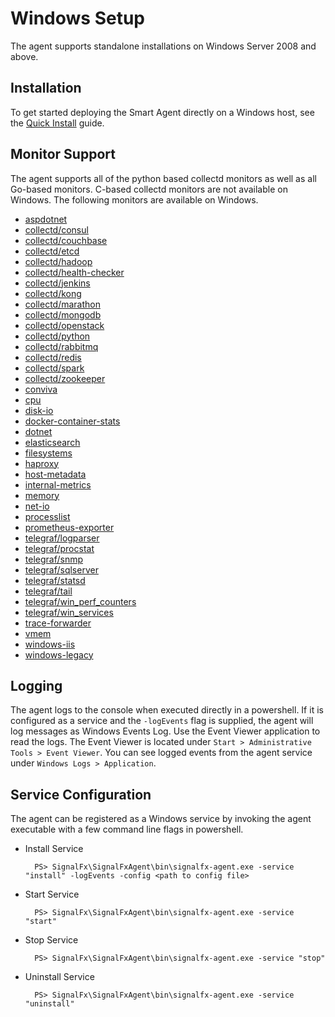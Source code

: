 # Windows Setup

The agent supports standalone installations on Windows Server 2008 and above.

## Installation

To get started deploying the Smart Agent directly on a Windows host, see the
[Quick Install](./quick-install.md) guide.

## Monitor Support

The agent supports all of the python based collectd monitors as well as all
Go-based monitors.  C-based collectd monitors are not available on Windows.
The following monitors are available on Windows.

- [aspdotnet](./monitors/aspdotnet.md)
- [collectd/consul](./monitors/collectd-consul.md)
- [collectd/couchbase](./monitors/collectd-couchbase.md)
- [collectd/etcd](./monitors/collectd-etcd.md)
- [collectd/hadoop](./monitors/collectd-hadoop.md)
- [collectd/health-checker](./monitors/collectd-health-checker.md)
- [collectd/jenkins](./monitors/collectd-jenkins.md)
- [collectd/kong](./monitors/collectd-kong.md)
- [collectd/marathon](./monitors/collectd-marathon.md)
- [collectd/mongodb](./monitors/collectd-mongodb.md)
- [collectd/openstack](./monitors/collectd-openstack.md)
- [collectd/python](./monitors/collectd-python.md)
- [collectd/rabbitmq](./monitors/collectd-rabbitmq.md)
- [collectd/redis](./monitors/collectd-redis.md)
- [collectd/spark](./monitors/collectd-spark.md)
- [collectd/zookeeper](./monitors/collectd-zookeeper.md)
- [conviva](./monitors/conviva.md)
- [cpu](./monitors/cpu.md)
- [disk-io](./monitors/disk-io.md)
- [docker-container-stats](./monitors/docker-container-stats.md)
- [dotnet](./monitors/dotnet.md)
- [elasticsearch](./monitors/elasticsearch.md)
- [filesystems](./monitors/filesystems.md)
- [haproxy](./monitors/haproxy.md)
- [host-metadata](./monitors/host-metadata.md)
- [internal-metrics](./monitors/internal-metrics.md)
- [memory](./monitors/memory.md)
- [net-io](./monitors/net-io.md)
- [processlist](./monitors/processlist.md)
- [prometheus-exporter](./monitors/prometheus-exporter.md)
- [telegraf/logparser](./monitors/telegraf-logparser.md)
- [telegraf/procstat](./monitors/telegraf-procstat.md)
- [telegraf/snmp](./monitors/telegraf-snmp.md)
- [telegraf/sqlserver](./monitors/telegraf-sqlserver.md)
- [telegraf/statsd](./monitors/telegraf-statsd.md)
- [telegraf/tail](./monitors/telegraf-tail.md)
- [telegraf/win_perf_counters](./monitors/telegraf-win_perf_counters.md)
- [telegraf/win_services](./monitors/telegraf-win_services.md)
- [trace-forwarder](./monitors/trace-forwarder.md)
- [vmem](./monitors/vmem.md)
- [windows-iis](./monitors/windows-iis.md)
- [windows-legacy](./monitors/windows-legacy.md)

## Logging

The agent logs to the console when executed directly in a powershell.  If it is configured
as a service and the `-logEvents` flag is supplied, the agent will log messages as
Windows Events Log.  Use the Event Viewer application to read the logs.  The Event
Viewer is located under `Start > Administrative Tools > Event Viewer`.  You can
see logged events from the agent service under `Windows Logs > Application`.

## Service Configuration

The agent can be registered as a Windows service by invoking the agent executable
with a few command line flags in powershell.

- Install Service

		PS> SignalFx\SignalFxAgent\bin\signalfx-agent.exe -service "install" -logEvents -config <path to config file>

- Start Service

		PS> SignalFx\SignalFxAgent\bin\signalfx-agent.exe -service "start"

- Stop Service

		PS> SignalFx\SignalFxAgent\bin\signalfx-agent.exe -service "stop"

- Uninstall Service

		PS> SignalFx\SignalFxAgent\bin\signalfx-agent.exe -service "uninstall"
